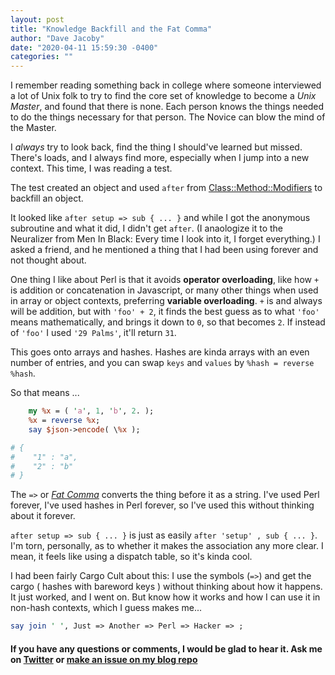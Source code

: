 ```yaml
---
layout: post
title: "Knowledge Backfill and the Fat Comma"
author: "Dave Jacoby"
date: "2020-04-11 15:59:30 -0400"
categories: ""
---
```


I remember reading something back in college where someone interviewed a lot of Unix folk to try to find the core set of knowledge to become a _Unix Master_, and found that there is none. Each person knows the things needed to do the things necessary for that person. The Novice can blow the mind of the Master.

I _always_ try to look back, find the thing I should've learned but missed. There's loads, and I always find more, especially when I jump into a new context. This time, I was reading a test.

The test created an object and used `after` from [Class::Method::Modifiers](https://metacpan.org/pod/Class::Method::Modifiers) to backfill an object.

It looked like `after setup => sub { ... }` and while I got the anonymous subroutine and what it did, I didn't get `after`. (I anaologize it to the Neuralizer from Men In Black: Every time I look into it, I forget everything.) I asked a friend, and he mentioned a thing that I had been using forever and not thought about.

One thing I like about Perl is that it avoids **operator overloading**, like how `+` is addition or concatenation in Javascript, or many other things when used in array or object contexts, preferring **variable overloading**. `+` is and always will be addition, but with `'foo' + 2`, it finds the best guess as to what `'foo'` means mathematically, and brings it down to `0`, so that becomes `2`. If instead of `'foo'` I used `'29 Palms'`, it'll return `31`.

This goes onto arrays and hashes. Hashes are kinda arrays with an even number of entries, and you can swap `keys` and `values` by `%hash = reverse %hash`.

So that means ...

```perl
    my %x = ( 'a', 1, 'b', 2. );
    %x = reverse %x;
    say $json->encode( \%x );

# {
#    "1" : "a",
#    "2" : "b"
# }
```

The `=>` or [_Fat Comma_](https://en.wikipedia.org/wiki/Fat_comma) converts the thing before it as a string. I've used Perl forever, I've used hashes in Perl forever, so I've used this without thinking about it forever.

`after setup => sub { ... }` is just as easily `after 'setup' , sub { ... }`. I'm torn, personally, as to whether it makes the association any more clear. I mean, it feels like using a dispatch table, so it's kinda cool.

I had been fairly Cargo Cult about this: I use the symbols (`=>`) and get the cargo ( hashes with bareword keys ) without thinking about how it happens. It just worked, and I went on. But know how it works and how I can use it in non-hash contexts, which I guess makes me...

```perl
say join ' ', Just => Another => Perl => Hacker => ;
```

#### If you have any questions or comments, I would be glad to hear it. Ask me on [Twitter](https://twitter.com/jacobydave) or [make an issue on my blog repo](https://github.com/jacoby/jacoby.github.io)
